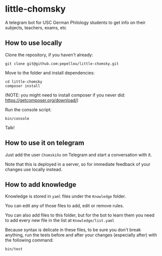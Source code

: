 # little-chomsky
A telegram bot for USC German Philology students to get info on their subjects, teachers, exams, etc

## How to use locally

Clone the repository, if you haven't already:

    git clone git@github.com:pepellou/little-chomsky.git

Move to the folder and install dependencies:

    cd little-chomsky
    composer install

(NOTE: you might need to install composer if you never did: https://getcomposer.org/download/)


Run the console script:

    bin/console

Talk!


## How to use it on telegram

Just add the user `Chomskiño` on Telegram and start a conversation with it.

Note that this is deployed in a server, so for immediate feedback of your changes use locally instead.


## How to add knowledge

Knowledge is stored in `yaml` files under the `Knowledge` folder.

You can edit any of those files to add, edit or remove rules.

You can also add files to this folder, but for the bot to learn them you need to add every new file in the list at `Knowledge/list.yaml`

Because syntax is delicate in these files, to be sure you don't break anything, run the tests before and after your changes (especially after) with the following command:

    bin/test
